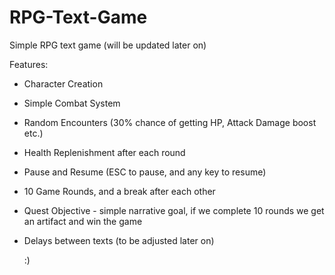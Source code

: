 # RPG-Text-Game
Simple RPG text game (will be updated later on)

Features:
- Character Creation
- Simple Combat System
- Random Encounters (30% chance of getting HP, Attack Damage boost etc.)
- Health Replenishment after each round
- Pause and Resume (ESC to pause, and any key to resume)
- 10 Game Rounds, and a break after each other
- Quest Objective - simple narrative goal, if we complete 10 rounds we get an artifact and win the game
- Delays between texts (to be adjusted later on)

  :)

